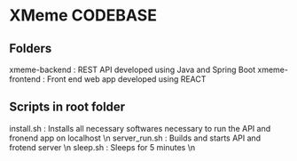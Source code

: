 # XMeme CODEBASE

## Folders
xmeme-backend : REST API developed using Java and Spring Boot
xmeme-frontend : Front end web app developed using REACT


## Scripts in root folder  
install.sh : Installs all necessary softwares necessary to run the API and fronend app on localhost \n
server_run.sh : Builds and starts API and frotend server \n
sleep.sh : Sleeps for 5 minutes \n
